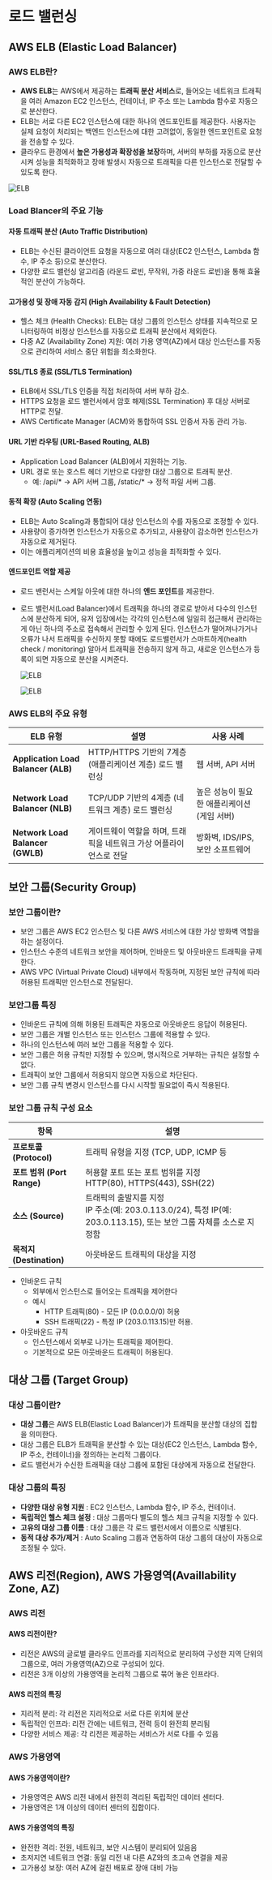 # 로드 밸런싱

## AWS ELB (Elastic Load Balancer)
### AWS ELB란?
- **AWS ELB**는 AWS에서 제공하는 **트래픽 분산 서비스**로, 들어오는 네트워크 트래픽을 여러 Amazon EC2 인스턴스, 컨테이너, IP 주소 또는 Lambda 함수로 자동으로 분산한다.
- ELB는 서로 다른 EC2 인스턴스에 대한 하나의 엔드포인트를 제공한다. 사용자는 실제 요청이 처리되는 백엔드 인스턴스에 대한 고려없이, 동일한 엔드포인트로 요청을 전송할 수 있다.
- 클라우드 환경에서 **높은 가용성과 확장성을 보장**하며, 서버의 부하를 자동으로 분산시켜 성능을 최적화하고 장애 발생시 자동으로 트래픽을 다른 인스턴스로 전달할 수 있도록 한다.

![ELB](../images/4/4-1.png)

### Load Blancer의 주요 기능
#### 자동 트래픽 분산 (Auto Traffic Distribution)
- ELB는 수신된 클라이언트 요청을 자동으로 여러 대상(EC2 인스턴스, Lambda 함수, IP 주소 등)으로 분산한다.
- 다양한 로드 밸런싱 알고리즘 (라운드 로빈, 무작위, 가중 라운드 로빈)을 통해 효율적인 분산이 가능하다.
  
#### 고가용성 및 장애 자동 감지 (High Availability & Fault Detection)
- 헬스 체크 (Health Checks): ELB는 대상 그룹의 인스턴스 상태를 지속적으로 모니터링하여 비정상 인스턴스를 자동으로 트래픽 분산에서 제외한다.
- 다중 AZ (Availability Zone) 지원: 여러 가용 영역(AZ)에서 대상 인스턴스를 자동으로 관리하여 서비스 중단 위험을 최소화한다.

#### SSL/TLS 종료 (SSL/TLS Termination)
- ELB에서 SSL/TLS 인증을 직접 처리하여 서버 부하 감소.
- HTTPS 요청을 로드 밸런서에서 암호 해제(SSL Termination) 후 대상 서버로 HTTP로 전달.
- AWS Certificate Manager (ACM)와 통합하여 SSL 인증서 자동 관리 가능.

#### URL 기반 라우팅 (URL-Based Routing, ALB)
- Application Load Balancer (ALB)에서 지원하는 기능.
- URL 경로 또는 호스트 헤더 기반으로 다양한 대상 그룹으로 트래픽 분산.
  - 예: /api/* → API 서버 그룹, /static/* → 정적 파일 서버 그룹.
  
#### 동적 확장 (Auto Scaling 연동)
- ELB는 Auto Scaling과 통합되어 대상 인스턴스의 수를 자동으로 조정할 수 있다.
- 사용량이 증가하면 인스턴스가 자동으로 추가되고, 사용량이 감소하면 인스턴스가 자동으로 제거된다.
- 이는 애플리케이션의 비용 효율성을 높이고 성능을 최적화할 수 있다.

#### 엔드포인트 역할 제공
- 로드 밴런서는 스케일 아웃에 대한 하나의 **엔드 포인트**를 제공한다.
- 로드 밸런서(Load Balancer)에서 트래픽을 하나의 경로로 받아서 다수의 인스턴스에 분산하게 되어, 유저 입장에서는 각각의 인스턴스에 일일히 접근해서 관리하는게 아닌 하나의 주소로 접속해서 관리할 수 있게 된다. 인스턴스가 떨어져나가거나 오류가 나서 트래픽을 수신하지 못할 때에도 로드밸런서가 스마트하게(health check / monitoring) 알아서 트래픽을 전송하지 않게 하고, 새로운 인스턴스가 등록이 되면 자동으로 분산을 시켜준다.

  ![ELB](../images/4/4-2-1.png)

  ![ELB](../images/4/4-2-2.png)

### AWS ELB의 주요 유형

| ELB 유형 | 설명 | 사용 사례 |
|---|---|---|
| **Application Load Balancer (ALB)** | HTTP/HTTPS 기반의 7계층 (애플리케이션 계층) 로드 밸런싱 | 웹 서버, API 서버 |
| **Network Load Balancer (NLB)** | TCP/UDP 기반의 4계층 (네트워크 계층) 로드 밸런싱 | 높은 성능이 필요한 애플리케이션 (게임 서버) |
| **Network Load Balancer (GWLB)** | 게이트웨이 역할을 하며, 트래픽을 네트워크 가상 어플라이언스로 전달 | 방화벽, IDS/IPS, 보안 소프트웨어 |

## 보안 그룹(Security Group)

### 보안 그룹이란?
- 보안 그룹은 AWS EC2 인스턴스 및 다른 AWS 서비스에 대한 가상 방화벽 역할을 하는 설정이다.
- 인스턴스 수준의 네트워크 보안을 제어하며, 인바운드 및 아웃바운드 트래픽을 규제한다.
- AWS VPC (Virtual Private Cloud) 내부에서 작동하며, 지정된 보안 규칙에 따라 허용된 트래픽만 인스턴스로 전달된다.

### 보안그룹 특징
  - 인바운드 규칙에 의해 허용된 트래픽은 자동으로 아웃바운드 응답이 허용된다.
  - 보안 그룹은 개별 인스턴스 또는 인스턴스 그룹에 적용할 수 있다.
  - 하나의 인스턴스에 여러 보안 그룹을 적용할 수 있다.
  - 보안 그룹은 허용 규칙만 지정할 수 있으며, 명시적으로 거부하는 규칙은 설정할 수 없다.
  - 트래픽이 보안 그룹에서 허용되지 않으면 자동으로 차단된다.
  - 보안 그룹 규칙 변경시 인스턴스를 다시 시작할 필요없이 즉시 적용된다.

### 보안 그룹 규칙 구성 요소

| 항목 | 설명 |
|---|---|
| **프로토콜 (Protocol)** | 트래픽 유형을 지정 (TCP, UDP, ICMP 등 |
| **포트 범위 (Port Range)** | 허용할 포트 또는 포트 범위를 지정<br>HTTP(80), HTTPS(443), SSH(22) |
| **소스 (Source)** | 트래픽의 출발지를 지정<br>IP 주소(예: 203.0.113.0/24),  특정 IP(예: 203.0.113.15), 또는 보안 그룹 자체를 소스로 지정함 |
| **목적지 (Destination)** | 아웃바운드 트래픽의 대상을 지정 |

- 인바운드 규칙
  - 외부에서 인스턴스로 들어오는 트래픽을 제어한다
  - 예시
    - HTTP 트래픽(80) - 모든 IP (0.0.0.0/0) 허용
    - SSH 트래픽(22) - 특정 IP (203.0.113.15)만 허용.
- 아웃바운드 규칙
  - 인스턴스에서 외부로 나가는 트래픽을 제어한다.
  - 기본적으로 모든 아웃바운드 트래픽이 허용된다.

## 대상 그룹 (Target Group)

### 대상 그룹이란?
- **대상 그룹**은 AWS ELB(Elastic Load Balancer)가 트래픽을 분산할 대상의 집합을 의미한다.
- 대상 그룹은 ELB가 트래픽을 분산할 수 있는 대상(EC2 인스턴스, Lambda 함수, IP 주소, 컨테이너)을 정의하는 논리적 그룹이다.
- 로드 밸런서가 수신한 트래픽을 대상 그룹에 포함된 대상에게 자동으로 전달한다.

### 대상 그룹의 특징
- **다양한 대상 유형 지원** :  EC2 인스턴스, Lambda 함수, IP 주소, 컨테이너.
- **독립적인 헬스 체크 설정** : 대상 그룹마다 별도의 헬스 체크 규칙을 지정할 수 있다.
- **고유의 대상 그룹 이름** : 대상 그룹은 각 로드 밸런서에서 이름으로 식별된다.
- **동적 대상 추가/제거** : Auto Scaling 그룹과 연동하여 대상 그룹의 대상이 자동으로 조정될 수 있다.

## AWS 리전(Region), AWS 가용영역(Availlability Zone, AZ) 

### AWS 리전
#### AWS 리전이란?
- 리전은 AWS의 글로벌 클라우드 인프라를 지리적으로 분리하여 구성한 지역 단위의 그룹으로, 여러 가용영역(AZ)으로 구성되어 있다.
- 리전은 3개 이상의 가용영역을 논리적 그룹으로 묶어 놓은 인프라다.

#### AWS 리전의 특징
- 지리적 분리: 각 리전은 지리적으로 서로 다른 위치에 분산
- 독립적인 인프라: 리전 간에는 네트워크, 전력 등이 완전희 분리됨
- 다양한 서비스 제공: 각 리전은 제공하는 서비스가 서로 다를 수 있음

### AWS 가용영역
#### AWS 가용영역이란?
- 가용영역은 AWS 리전 내에서 완전히 격리된 독립적인 데이터 센터다.
- 가용영역은 1개 이상의 데이터 센터의 집합이다.

#### AWS 가용영역의 특징
- 완전한 격리: 전원, 네트워크, 보안 시스템이 분리되어 있음음
- 초저지연 네트워크 연결: 동일 리전 내 다른 AZ와의 초고속 연결을 제공
- 고가용성 보장: 여러 AZ에 걸친 배포로 장애 대비 가능
